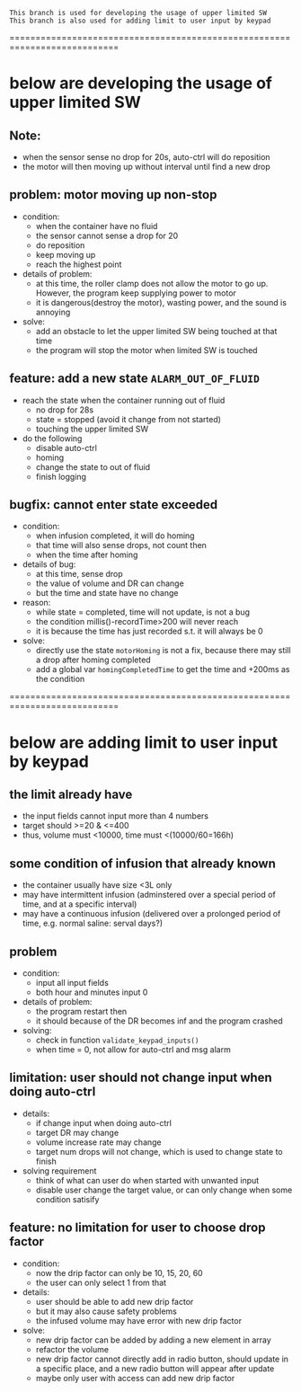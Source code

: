     This branch is used for developing the usage of upper limited SW
    This branch is also used for adding limit to user input by keypad

===========================================================================
# below are developing the usage of upper limited SW
## Note:
- when the sensor sense no drop for 20s, auto-ctrl will do reposition
- the motor will then moving up without interval until find a new drop

## problem: motor moving up non-stop
- condition: 
    - when the container have no fluid
    - the sensor cannot sense a drop for 20
    - do reposition
    - keep moving up
    - reach the highest point
- details of problem:
    - at this time, the roller clamp does not allow the motor to go up. However, the program keep supplying power to motor
    - it is dangerous(destroy the motor), wasting power, and the sound is annoying
- solve:
    - add an obstacle to let the upper limited SW being touched at that time
    - the program will stop the motor when limited SW is touched

## feature: add a new state `ALARM_OUT_OF_FLUID`
- reach the state when the container running out of fluid
    - no drop for 28s
    - state = stopped (avoid it change from not started)
    - touching the upper limited SW
- do the following
    - disable auto-ctrl
    - homing
    - change the state to out of fluid
    - finish logging

## bugfix: cannot enter state exceeded
- condition:
    - when infusion completed, it will do homing
    - that time will also sense drops, not count then
    - when the time after homing
- details of bug:
    - at this time, sense drop
    - the value of volume and DR can change
    - but the time and state have no change
- reason:
    - while state = completed, time will not update, is not a bug
    - the condition millis()-recordTime>200 will never reach
    - it is because the time has just recorded s.t. it will always be 0
- solve:
    - directly use the state `motorHoming` is not a fix, because there may still a drop after homing completed
    - add a global var `homingCompletedTime` to get the time and +200ms as the condition

===========================================================================
# below are adding limit to user input by keypad

## the limit already have
- the input fields cannot input more than 4 numbers
- target should >=20 & <=400
- thus, volume must <10000, time must <(10000/60=166h)

## some condition of infusion that already known
- the container usually have size <3L only
- may have intermittent infusion (adminstered over a special period of time, and at a specific interval)
- may have a continuous infusion (delivered over a prolonged period of time, e.g. normal saline: serval days?)

## problem
- condition:
    - input all input fields
    - both hour and minutes input 0
- details of problem:
    - the program restart then
    - it should because of the DR becomes inf and the program crashed
- solving:
    - check in function `validate_keypad_inputs()`
    - when time = 0, not allow for auto-ctrl and msg alarm

## limitation: user should not change input when doing auto-ctrl
- details:
    - if change input when doing auto-ctrl
    - target DR may change
    - volume increase rate may change
    - target num drops will not change, which is used to change state to finish
- solving requirement
    - think of what can user do when started with unwanted input
    - disable user change the target value, or can only change when some condition satisify

## feature: no limitation for user to choose drop factor
- condition:
    - now the drip factor can only be 10, 15, 20, 60
    - the user can only select 1 from that
- details:
    - user should be able to add new drip factor
    - but it may also cause safety problems
    - the infused volume may have error with new drip factor
- solve:
    - new drip factor can be added by adding a new element in array
    - refactor the volume
    - new drip factor cannot directly add in radio button, should update in a specific place, and a new radio button will appear after update
    - maybe only user with access can add new drip factor
